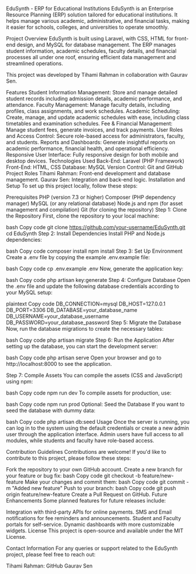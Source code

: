 EduSynth - ERP for Educational Institutions
EduSynth is an Enterprise Resource Planning (ERP) solution tailored for educational institutions. It helps manage various academic, administrative, and financial tasks, making it easier for schools, colleges, and universities to operate smoothly.

Project Overview
EduSynth is built using Laravel, with CSS, HTML for front-end design, and MySQL for database management. The ERP manages student information, academic schedules, faculty details, and financial processes all under one roof, ensuring efficient data management and streamlined operations.

This project was developed by Tihami Rahman in collaboration with Gaurav Sen.

Features
Student Information Management: Store and manage detailed student records including admission details, academic performance, and attendance.
Faculty Management: Manage faculty details, including profiles, class assignments, and work schedules.
Academic Scheduling: Create, manage, and update academic schedules with ease, including class timetables and examination schedules.
Fee & Financial Management: Manage student fees, generate invoices, and track payments.
User Roles and Access Control: Secure role-based access for administrators, faculty, and students.
Reports and Dashboards: Generate insightful reports on academic performance, financial health, and operational efficiency.
Responsive User Interface: Fully responsive design for both mobile and desktop devices.
Technologies Used
Back-End: Laravel (PHP Framework)
Front-End: HTML, CSS
Database: MySQL
Version Control: Git and GitHub
Project Roles
Tihami Rahman: Front-end development and database management.
Gaurav Sen: Integration and back-end logic.
Installation and Setup
To set up this project locally, follow these steps:

Prerequisites
PHP (version 7.3 or higher)
Composer (PHP dependency manager)
MySQL (or any relational database)
Node.js and npm (for asset management and compilation)
Git (for cloning the repository)
Step 1: Clone the Repository
First, clone the repository to your local machine:

bash
Copy code
git clone https://github.com/your-username/EduSynth.git
cd EduSynth
Step 2: Install Dependencies
Install PHP and Node.js dependencies:

bash
Copy code
composer install
npm install
Step 3: Set Up Environment
Create a .env file by copying the example .env.example file:

bash
Copy code
cp .env.example .env
Now, generate the application key:

bash
Copy code
php artisan key:generate
Step 4: Configure Database
Open the .env file and update the following database credentials according to your MySQL setup:

plaintext
Copy code
DB_CONNECTION=mysql
DB_HOST=127.0.0.1
DB_PORT=3306
DB_DATABASE=your_database_name
DB_USERNAME=your_database_username
DB_PASSWORD=your_database_password
Step 5: Migrate the Database
Now, run the database migrations to create the necessary tables:

bash
Copy code
php artisan migrate
Step 6: Run the Application
After setting up the database, you can start the development server:

bash
Copy code
php artisan serve
Open your browser and go to http://localhost:8000 to see the application.

Step 7: Compile Assets
You can compile the assets (CSS and JavaScript) using npm:

bash
Copy code
npm run dev
To compile assets for production, use:

bash
Copy code
npm run prod
Optional: Seed the Database
If you want to seed the database with dummy data:

bash
Copy code
php artisan db:seed
Usage
Once the server is running, you can log in to the system using the default credentials or create a new admin user through the application interface. Admin users have full access to all modules, while students and faculty have role-based access.

Contribution Guidelines
Contributions are welcome! If you'd like to contribute to this project, please follow these steps:

Fork the repository to your own GitHub account.
Create a new branch for your feature or bug fix:
bash
Copy code
git checkout -b feature/new-feature
Make your changes and commit them:
bash
Copy code
git commit -m "Added new feature"
Push to your branch:
bash
Copy code
git push origin feature/new-feature
Create a Pull Request on GitHub.
Future Enhancements
Some planned features for future releases include:

Integration with third-party APIs for online payments.
SMS and Email notifications for fee reminders and announcements.
Student and Faculty portals for self-service.
Dynamic dashboards with more customizable widgets.
License
This project is open-source and available under the MIT License.

Contact Information
For any queries or support related to the EduSynth project, please feel free to reach out:

Tihami Rahman: GitHub
Gaurav Sen
